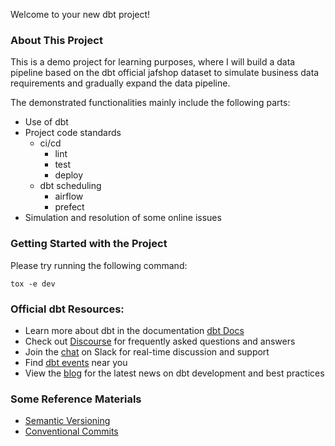 Welcome to your new dbt project!

### About This Project

This is a demo project for learning purposes, where I will build a data pipeline based on the dbt official jafshop dataset to simulate business data requirements and gradually expand the data pipeline.

The demonstrated functionalities mainly include the following parts:

- Use of dbt
- Project code standards
  - ci/cd
    - lint
    - test
    - deploy
  - dbt scheduling
    - airflow
    - prefect
- Simulation and resolution of some online issues

### Getting Started with the Project

Please try running the following command:

```
tox -e dev
```

### Official dbt Resources:
- Learn more about dbt in the documentation [dbt Docs](https://docs.getdbt.com/docs/introduction)
- Check out [Discourse](https://discourse.getdbt.com/) for frequently asked questions and answers
- Join the [chat](https://community.getdbt.com/) on Slack for real-time discussion and support
- Find [dbt events](https://events.getdbt.com) near you
- View the [blog](https://blog.getdbt.com/) for the latest news on dbt development and best practices

### Some Reference Materials

- [Semantic Versioning](https://semver.org/)
- [Conventional Commits](https://www.conventionalcommits.org/en/v1.0.0/)


